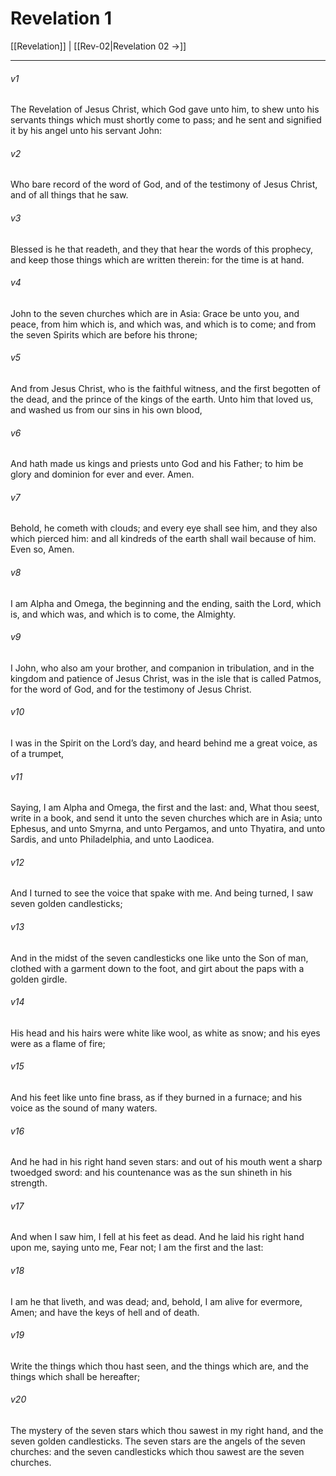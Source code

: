 # Revelation 1

[[Revelation]] | [[Rev-02|Revelation 02 →]]
***

###### v1
The Revelation of Jesus Christ, which God gave unto him, to shew unto his servants things which must shortly come to pass; and he sent and signified it by his angel unto his servant John:
###### v2
Who bare record of the word of God, and of the testimony of Jesus Christ, and of all things that he saw.
###### v3
Blessed is he that readeth, and they that hear the words of this prophecy, and keep those things which are written therein: for the time is at hand.
###### v4
John to the seven churches which are in Asia: Grace be unto you, and peace, from him which is, and which was, and which is to come; and from the seven Spirits which are before his throne;
###### v5
And from Jesus Christ, who is the faithful witness, and the first begotten of the dead, and the prince of the kings of the earth. Unto him that loved us, and washed us from our sins in his own blood,
###### v6
And hath made us kings and priests unto God and his Father; to him be glory and dominion for ever and ever. Amen.
###### v7
Behold, he cometh with clouds; and every eye shall see him, and they also which pierced him: and all kindreds of the earth shall wail because of him. Even so, Amen.
###### v8
I am Alpha and Omega, the beginning and the ending, saith the Lord, which is, and which was, and which is to come, the Almighty.
###### v9
I John, who also am your brother, and companion in tribulation, and in the kingdom and patience of Jesus Christ, was in the isle that is called Patmos, for the word of God, and for the testimony of Jesus Christ.
###### v10
I was in the Spirit on the Lord’s day, and heard behind me a great voice, as of a trumpet,
###### v11
Saying, I am Alpha and Omega, the first and the last: and, What thou seest, write in a book, and send it unto the seven churches which are in Asia; unto Ephesus, and unto Smyrna, and unto Pergamos, and unto Thyatira, and unto Sardis, and unto Philadelphia, and unto Laodicea.
###### v12
And I turned to see the voice that spake with me. And being turned, I saw seven golden candlesticks;
###### v13
And in the midst of the seven candlesticks one like unto the Son of man, clothed with a garment down to the foot, and girt about the paps with a golden girdle.
###### v14
His head and his hairs were white like wool, as white as snow; and his eyes were as a flame of fire;
###### v15
And his feet like unto fine brass, as if they burned in a furnace; and his voice as the sound of many waters.
###### v16
And he had in his right hand seven stars: and out of his mouth went a sharp twoedged sword: and his countenance was as the sun shineth in his strength.
###### v17
And when I saw him, I fell at his feet as dead. And he laid his right hand upon me, saying unto me, Fear not; I am the first and the last:
###### v18
I am he that liveth, and was dead; and, behold, I am alive for evermore, Amen; and have the keys of hell and of death.
###### v19
Write the things which thou hast seen, and the things which are, and the things which shall be hereafter;
###### v20
The mystery of the seven stars which thou sawest in my right hand, and the seven golden candlesticks. The seven stars are the angels of the seven churches: and the seven candlesticks which thou sawest are the seven churches. 
